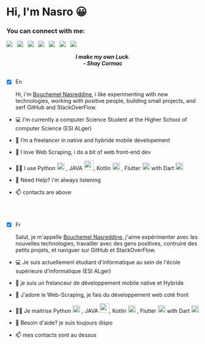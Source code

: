 # Hi, I'm Nasro 😀

### You can connect with me:

<a href="https://www.linkedin.com/in/n-bouchemel/" target="_blank"><img src="https://img.shields.io/badge/LinkedIn-0077B5?style=for-the-badge&logo=linkedin&logoColor=white"></img></a>&nbsp;&nbsp;
<a href="mailto:bouchemelnasreddine@gmail.com"><img src="https://img.shields.io/badge/Gmail-D14836?style=for-the-badge&logo=gmail&logoColor=white"></img></a>&nbsp;&nbsp;
<a href="https://github.com/Bouchemel-Nasreddine"><img src="https://img.shields.io/badge/GitHub-100000?style=for-the-badge&logo=github&logoColor=white"></img></a>&nbsp;&nbsp;
<a href="https://stackoverflow.com/users/11360812/nasreddine-bouchemel"><img src="https://img.shields.io/badge/Stack_Overflow-FE7A16?style=for-the-badge&logo=stack-overflow&logoColor=white"></img></a>&nbsp;&nbsp;
<a href="https://web.facebook.com/nasreddine.bouchemel.1/"><img src="https://img.shields.io/badge/Facebook-1877F2?style=for-the-badge&logo=facebook&logoColor=white"></img></a>&nbsp;&nbsp;
<a href="https://www.instagram.com/carinosoh/"><img src="https://img.shields.io/badge/Instagram-E4405F?style=for-the-badge&logo=instagram&logoColor=white"></img></a>&nbsp;&nbsp;
<a href="https://twitter.com/nasro_bl"><img src="https://img.shields.io/badge/Twitter-1DA1F2?style=for-the-badge&logo=twitter&logoColor=white"></img></a>&nbsp;&nbsp;

<p align='center'><em><b>I make my own Luck.</b></em>
<br/>
 <em><b>- Shay Cormac</b></em>
<br><br/>
  
* [x] En
  
  Hi, i'm [Bouchemel Nasreddine](https://github.com/Bouchemel-Nasreddine), i like experimenting with new technologies, working with positive people, building small projects, and serf GitHub and StackOverFlow. 

- 💻 I’m currently a computer Science Student at the Higher School of computer Science (ESI ALger) 
- 📱  I’m a freelancer in native and hybride mobile developement 
- 📝 I love Web Scraping, i do a bit of web front-end dev  
- 👨‍💻 I use Python <img src="https://img.icons8.com/color/48/000000/python.png" alt="Python" width="20" height="20"/> , JAVA <img width="25px" height="25px" src="https://img.icons8.com/color/48/000000/java-coffee-cup-logo.png" />, Kotlin <img src="https://img.icons8.com/color/48/000000/kotlin.png"  width="20px" height="20px"/> , Flutter <img width="20px" height="20px" src="https://img.icons8.com/color/452/flutter.png"/> with Dart <img src="https://img.icons8.com/color/48/000000/dart.png"  width="20px" height="20px" />  
- 💬 Need Help? i'm always listening
- 📫 contacts are above
 
  <br><br>
  
* [x] Fr

   Salut, je m'appelle [Bouchemel Nasreddine](https://github.com/Bouchemel-Nasreddine), j'aime expérimenter avec les nouvelles technologies, travailler avec des gens positives, contruire des petits projets, et naviguer sur GitHub et StackOverFlow.
  
- 💻 Je suis actuellement étudiant d'informatique au sein de l'école supérieure d'informatique (ESI ALger) 
- 📱  je suis un frelanceur de développement mobile native et Hybride
- 📝 J'adore le Web-Scraping, je fais du développement web coté front 
- 👨‍💻 Je maitrise Python <img src="https://img.icons8.com/color/48/000000/python.png" alt="Python" width="20" height="20"/> , JAVA <img width="25px" height="25px" src="https://img.icons8.com/color/48/000000/java-coffee-cup-logo.png" />, Kotlin <img src="https://img.icons8.com/color/48/000000/kotlin.png"  width="20px" height="20px"/> , Flutter <img width="20px" height="20px" src="https://img.icons8.com/color/452/flutter.png"/> with Dart <img src="https://img.icons8.com/color/48/000000/dart.png"  width="20px" height="20px" />  
- 💬 Besoin d'aide? je suis toujours dispo
 
- 📫 mes contacts sont au dessus
 
  
  
